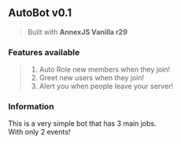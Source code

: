 ## AutoBot v0.1
> Built with **AnnexJS Vanilla r29**  
  
### Features available
> 1. Auto Role new members when they join!  
> 2. Greet new users when they join!  
> 3. Alert you when people leave your server!  
  
### Information
This is a very simple bot that has 3 main jobs.  
With only 2 events!
